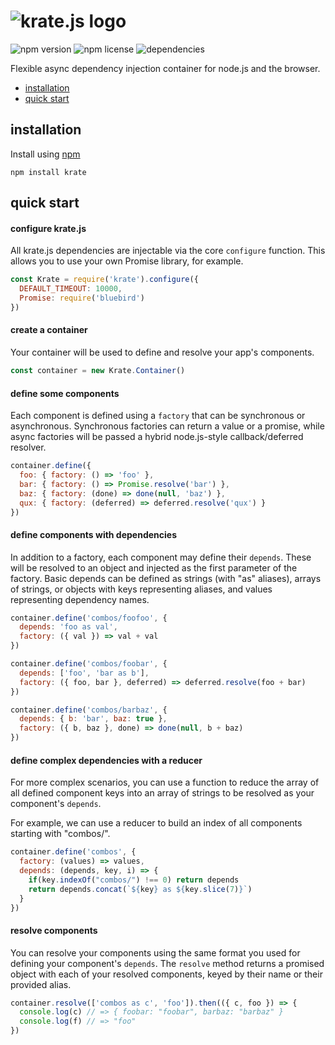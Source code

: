 # ![krate.js logo](http://i.imgur.com/krjQPnU.png)
![npm version](https://img.shields.io/npm/v/krate.svg)
![npm license](https://img.shields.io/npm/l/krate.svg)
![dependencies](https://david-dm.org/christianbradley/krate.png)

Flexible async dependency injection container for node.js and the browser.

* [installation](#installation)
* [quick start](#quick-start)

## installation

Install using [npm](http://npmjs.org)

```
npm install krate
```

## quick start

#### configure krate.js

All krate.js dependencies are injectable via the core `configure` function.
This allows you to use your own Promise library, for example.

```js
const Krate = require('krate').configure({
  DEFAULT_TIMEOUT: 10000,
  Promise: require('bluebird')
})
```


#### create a container

Your container will be used to define and resolve your app's components.

```js
const container = new Krate.Container()
```

#### define some components

Each component is defined using a `factory` that can be synchronous or asynchronous.
Synchronous factories can return a value or a promise, while async factories will be passed
a hybrid node.js-style callback/deferred resolver.

```js
container.define({
  foo: { factory: () => 'foo' },
  bar: { factory: () => Promise.resolve('bar') },
  baz: { factory: (done) => done(null, 'baz') },
  qux: { factory: (deferred) => deferred.resolve('qux') }
})
```

#### define components with dependencies

In addition to a factory, each component may define their `depends`. These will be resolved to an object and injected as the first parameter of the factory. Basic depends can be defined as strings (with "as" aliases), arrays of strings, or objects with keys representing aliases, and values representing dependency names.

```js
container.define('combos/foofoo', {
  depends: 'foo as val',
  factory: ({ val }) => val + val
})

container.define('combos/foobar', {
  depends: ['foo', 'bar as b'],
  factory: ({ foo, bar }, deferred) => deferred.resolve(foo + bar)
})

container.define('combos/barbaz', {
  depends: { b: 'bar', baz: true },
  factory: ({ b, baz }, done) => done(null, b + baz)
})
```

#### define complex dependencies with a reducer

For more complex scenarios, you can use a function to reduce the array of all defined component keys into an array of strings to be resolved as your component's `depends`.

For example, we can use a reducer to build an index of all components starting with "combos/".

```js
container.define('combos', {
  factory: (values) => values,
  depends: (depends, key, i) => {
    if(key.indexOf("combos/") !== 0) return depends
    return depends.concat(`${key} as ${key.slice(7)}`)
  }
})
```

#### resolve components

You can resolve your components using the same format you used for defining
your component's `depends`. The `resolve` method returns a promised object
with each of your resolved components, keyed by their name or their provided alias.

```js
container.resolve(['combos as c', 'foo']).then(({ c, foo }) => {
  console.log(c) // => { foobar: "foobar", barbaz: "barbaz" }
  console.log(f) // => "foo"
})
```
